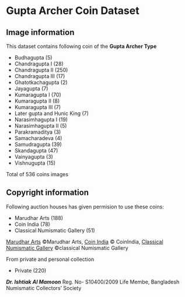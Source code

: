 <!-- @format -->

# Gupta Archer Coin Dataset

## Image information

This dataset contains following coin of the **Gupta Archer Type**
  - Budhagupta (5)
  - Chandragupta I (28)
  - Chandragupta II (250)
  - Chandragupta III (17)
  - Ghatotkachagupta (2)
  - Jayagupta (7)
  - Kumaragupta I (70)
  - Kumaragupta II (8)
  - Kumaragupta III (7)
  - Later gupta and Hunic King (7)
  - Narasimhagupta I (19)
  - Narasimhagupta II (5)
  - Parakramaditya (3)
  - Samacharadeva (4)
  - Samudragupta (39)
  - Skandagupta (47)
  - Vainyagupta (3)
  - Vishnugupta (15)

Total of 536 coins images

## Copyright information
Following auction houses has given permision to use these coins:
  - Marudhar Arts (188)
  - Coin India (78)
  - Classical Numismatic Gallery (51)

[Marudhar Arts](https://marudhararts.com/)  ©Marudhar Arts, [Coin India](https://www.coinindia.com/) © CoinIndia,  [Classical Numismatic Gallery](https://www.classicalnumismaticgallery.com/) ©classical Numismatic Gallery
    
From private and personal collection
  - Private (220)

***Dr. Ishtiak Al Mamoon*** Reg. No- S10400/2009 Life Membe, Bangladesh Numismatic Collectors’ Society


